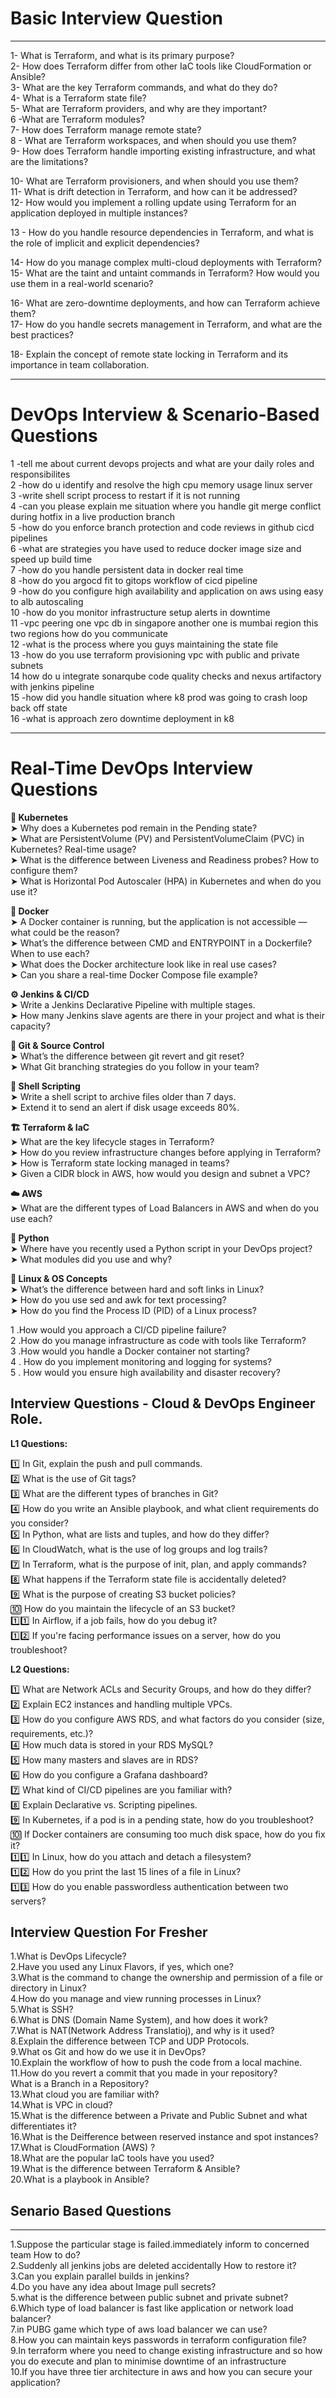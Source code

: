 # Basic Interview Question
*************************************
1- What is Terraform, and what is its primary purpose?<br>
2-  How does Terraform differ from other IaC tools like CloudFormation or Ansible?<br>
3-  What are the key Terraform commands, and what do they do?<br>
4- What is a Terraform state file?<br>
5- What are Terraform providers, and why are they important?<br>
6 -What are Terraform modules?<br>
7- How does Terraform manage remote state?<br>
8 - What are Terraform workspaces, and when should you use them?<br>
9- How does Terraform handle importing existing infrastructure, and what are the limitations?<br>

10- What are Terraform provisioners, and when should you use them?<br>
11- What is drift detection in Terraform, and how can it be addressed?<br>
12- How would you implement a rolling update using Terraform for an application deployed in multiple instances?<br>

13 - How do you handle resource dependencies in Terraform, and what is the role of implicit and explicit dependencies?<br>

14-  How do you manage complex multi-cloud deployments with Terraform?<br>
15-  What are the taint and untaint commands in Terraform? How would you use them in a real-world scenario?<br>

16- What are zero-downtime deployments, and how can Terraform achieve them?<br>
17- How do you handle secrets management in Terraform, and what are the best practices?<br>

18- Explain the concept of remote state locking in Terraform and its importance in team collaboration.<br>

***********************************************************************************************

# DevOps Interview & Scenario-Based Questions 

1 -tell me about current devops projects and what are your daily roles and responsibilites<br>
2 -how do u identify and resolve the high cpu memory usage linux server<br>
3 -write shell script process to restart if it is not running<br>
4 -can you please explain me situation where you handle git merge conflict during hotfix in a live production branch<br>
5 -how do you enforce branch protection and code reviews in github cicd pipelines<br>
6 -what are strategies you have used to reduce docker image size and speed up build time<br>
7 -how do you handle persistent data in docker real time<br>
8 -how do you argocd fit to gitops workflow of cicd pipeline<br>
9 -how do you configure high availability and application on aws using easy to alb autoscaling<br>
10 -how do you monitor infrastructure setup alerts in downtime<br>
11 -vpc peering one vpc db in singapore another one is mumbai region this two regions how do you communicate<br>
12 -what is the process where you guys maintaining the state file<br>
13 -how do you use terraform provisioning vpc with public and private subnets<br>
14 how do u integrate sonarqube code quality checks and nexus artifactory with jenkins pipeline<br>
15 -how did you handle situation where k8 prod was going to crash loop back off state<br>
16 -what is approach zero downtime deployment in k8<br>

****************************************************************
# Real-Time DevOps Interview Questions 

**🧩 Kubernetes**<br>
➤ Why does a Kubernetes pod remain in the Pending state?<br>
➤ What are PersistentVolume (PV) and PersistentVolumeClaim (PVC) in Kubernetes? Real-time usage?<br>
➤ What is the difference between Liveness and Readiness probes? How to configure them?<br>
➤ What is Horizontal Pod Autoscaler (HPA) in Kubernetes and when do you use it?<br>

**🐳 Docker**<br>
➤ A Docker container is running, but the application is not accessible — what could be the reason?<br>
➤ What’s the difference between CMD and ENTRYPOINT in a Dockerfile? When to use each?<br>
➤ What does the Docker architecture look like in real use cases?<br>
➤ Can you share a real-time Docker Compose file example?<br>

**⚙️ Jenkins & CI/CD**<br>
➤ Write a Jenkins Declarative Pipeline with multiple stages.<br>
➤ How many Jenkins slave agents are there in your project and what is their capacity?<br>

**🧬 Git & Source Control**<br>
➤ What’s the difference between git revert and git reset?<br>
➤ What Git branching strategies do you follow in your team?<br>

**🐚 Shell Scripting**<br>
➤ Write a shell script to archive files older than 7 days.<br>
➤ Extend it to send an alert if disk usage exceeds 80%.<br>

**🏗️ Terraform & IaC**<br>
➤ What are the key lifecycle stages in Terraform?<br>
➤ How do you review infrastructure changes before applying in Terraform?<br>
➤ How is Terraform state locking managed in teams?<br>
➤ Given a CIDR block in AWS, how would you design and subnet a VPC?<br>

**☁️ AWS**<br>
➤ What are the different types of Load Balancers in AWS and when do you use each?<br>

**🐍 Python**<br>
➤ Where have you recently used a Python script in your DevOps project?<br>
➤ What modules did you use and why?<br>

**🧱 Linux & OS Concepts**<br>
➤ What’s the difference between hard and soft links in Linux?<br>
➤ How do you use sed and awk for text processing?<br>
➤ How do you find the Process ID (PID) of a Linux process?<br>

1 .How would you approach a CI/CD pipeline failure?<br>
2 .How do you manage infrastructure as code with tools like Terraform? <br>
3 .How would you handle a Docker container not starting?<br>
4 . How do you implement monitoring and logging for systems?<br>
5 . How would you ensure high availability and disaster recovery?<br>


## Interview Questions - Cloud & DevOps Engineer Role.

**L1 Questions:**

1️⃣ In Git, explain the push and pull commands.<br>
2️⃣ What is the use of Git tags?<br>
3️⃣ What are the different types of branches in Git?<br>
4️⃣ How do you write an Ansible playbook, and what client requirements do you consider?<br>
5️⃣ In Python, what are lists and tuples, and how do they differ?<br>
6️⃣ In CloudWatch, what is the use of log groups and log trails?<br>
7️⃣ In Terraform, what is the purpose of init, plan, and apply commands?<br>
8️⃣ What happens if the Terraform state file is accidentally deleted?<br>
9️⃣ What is the purpose of creating S3 bucket policies?<br>
🔟 How do you maintain the lifecycle of an S3 bucket?<br>
1️⃣1️⃣ In Airflow, if a job fails, how do you debug it?<br>
1️⃣2️⃣ If you're facing performance issues on a server, how do you troubleshoot?<br>

**L2 Questions:**

1️⃣ What are Network ACLs and Security Groups, and how do they differ?<br>
2️⃣ Explain EC2 instances and handling multiple VPCs.<br>
3️⃣ How do you configure AWS RDS, and what factors do you consider (size, requirements, etc.)?<br>
4️⃣ How much data is stored in your RDS MySQL?<br>
5️⃣ How many masters and slaves are in RDS?<br>
6️⃣ How do you configure a Grafana dashboard?<br>
7️⃣ What kind of CI/CD pipelines are you familiar with?<br>
8️⃣ Explain Declarative vs. Scripting pipelines.<br>
9️⃣ In Kubernetes, if a pod is in a pending state, how do you troubleshoot?<br>
🔟 If Docker containers are consuming too much disk space, how do you fix it?<br>
1️⃣1️⃣ In Linux, how do you attach and detach a filesystem?<br>
1️⃣2️⃣ How do you print the last 15 lines of a file in Linux?<br>
1️⃣3️⃣ How do you enable passwordless authentication between two servers?<br>



## ******Interview Question For Fresher******<br>

1.What is DevOps Lifecycle?<br>
2.Have you used any Linux Flavors, if yes, which one?<br>
3.What is the command to change the ownership and permission of a file or directory in Linux?<br>
4.How do you manage and view running processes in Linux?<br>
5.What is SSH?<br>
6.What is DNS (Domain Name System), and how does it work?<br>
7.What is NAT(Network Address Translatioj), and why is it used?<br>
8.Explain the difference between TCP and UDP Protocols.<br>
9.What os Git and how do we use it in DevOps?<br>
10.Explain the workflow of how to push the code from a local machine.<br>
11.How do you revert a commit that you made in your repository?<br>
What is a Branch in a Repository?<br>
13.What cloud you are familiar with?<br>
14.What is VPC in cloud?<br>
15.What is the difference between a Private and Public Subnet and what differentiates it?<br>
16.What is the Deifference between reserved instance and spot instances?<br>
17.What is CloudFormation (AWS) ?<br>
18.What are the popular IaC tools have you used?<br>
19.What is the difference between Terraform & Ansible?<br>
20.What is a playbook in Ansible?<br>

## Senario Based Questions
*******************************
1.Suppose the particular stage is failed.immediately inform to concerned team How to do?<br>
2.Suddenly all jenkins jobs are deleted accidentally How to restore it?<br>
3.Can you explain parallel builds in jenkins?<br>
4.Do you have any idea about Image pull secrets?<br>
5.what is the difference between public subnet and private subnet?<br>
6.Which type of load balancer is fast like application or network load balancer?<br>
7.in PUBG game which type of aws load balancer we can use?<br>
8.How you can maintain keys passwords in terraform configuration file?<br>
9.In terraform where you need to change existing infrastructure and so how you do execute and plan to minimise downtime of an infrastructure<br>
10.If you have three tier architecture in aws and how you can secure your application?<br>



  

   

   

   
